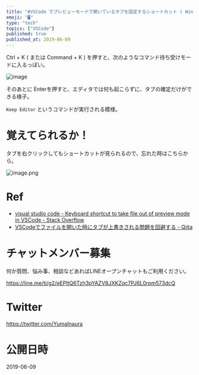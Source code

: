 ```yaml
---
title: "#VSCode でプレビューモードで開いているタブを固定するショートカット ( Win : Ctrl + K -> Enter )  ( M"
emoji: "🖥"
type: "tech"
topics: ["VSCode"]
published: true
published_at: 2019-06-09
---
```


Ctrl + K ( または Command + K ) を押すと、次のようなコマンド待ち受けモードに入るっぽい。

![image](https://user-images.githubusercontent.com/13635059/59153134-b0a2ec80-8a8d-11e9-8dad-df39fabbd1a1.png)

そのあとに Enterを押すと、エディタでは何も起こらずに、タブの確定だけができる様子。

`Keep Editor` というコマンドが実行される模様。

# 覚えてられるか！

タブを右クリックしてもショートカットが見られるので、忘れた時はこちらから。

![image.png](https://qiita-image-store.s3.ap-northeast-1.amazonaws.com/0/89618/e880ac8b-f11a-b22b-9349-949b2bbb8d63.png)


# Ref

- [visual studio code - Keyboard shortcut to take file out of preview mode in VSCode - Stack Overflow](https://stackoverflow.com/questions/45945820/keyboard-shortcut-to-take-file-out-of-preview-mode-in-vscode)
- [VSCodeでファイルを開いた時にタブが上書きされる問題を回避する - Qiita](https://qiita.com/kgoto/items/265e3eb8a82778e33cfe)








<!-- Update From Qiita API -->

# チャットメンバー募集


何か質問、悩み事、相談などあればLINEオープンチャットもご利用ください。

https://line.me/ti/g2/eEPltQ6Tzh3pYAZV8JXKZqc7PJ6L0rpm573dcQ





# Twitter


https://twitter.com/YumaInaura


<!-- Update From Qiita API -->



# 公開日時

2019-06-09
